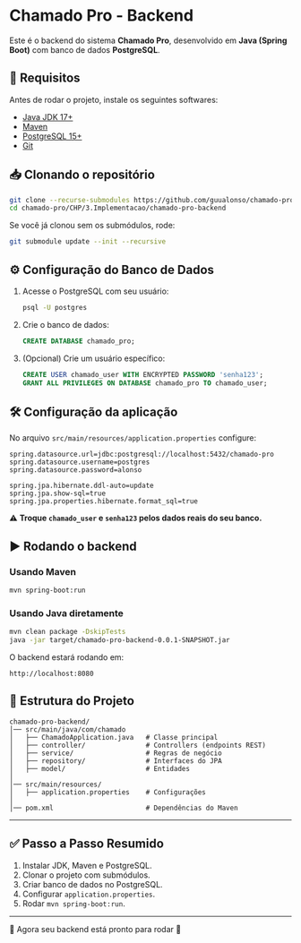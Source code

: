 # Chamado Pro - Backend

Este é o backend do sistema **Chamado Pro**, desenvolvido em **Java (Spring Boot)** com banco de dados **PostgreSQL**.

## 🚀 Requisitos

Antes de rodar o projeto, instale os seguintes softwares:

- [Java JDK 17+](https://adoptium.net/)
- [Maven](https://maven.apache.org/)
- [PostgreSQL 15+](https://www.postgresql.org/download/)
- [Git](https://git-scm.com/)

## 📥 Clonando o repositório

```bash
git clone --recurse-submodules https://github.com/guualonso/chamado-pro.git
cd chamado-pro/CHP/3.Implementacao/chamado-pro-backend
```

Se você já clonou sem os submódulos, rode:

```bash
git submodule update --init --recursive
```

## ⚙️ Configuração do Banco de Dados

1. Acesse o PostgreSQL com seu usuário:
   ```bash
   psql -U postgres
   ```

2. Crie o banco de dados:
   ```sql
   CREATE DATABASE chamado_pro;
   ```

3. (Opcional) Crie um usuário específico:
   ```sql
   CREATE USER chamado_user WITH ENCRYPTED PASSWORD 'senha123';
   GRANT ALL PRIVILEGES ON DATABASE chamado_pro TO chamado_user;
   ```

## 🛠️ Configuração da aplicação

No arquivo `src/main/resources/application.properties` configure:

```properties
spring.datasource.url=jdbc:postgresql://localhost:5432/chamado-pro
spring.datasource.username=postgres
spring.datasource.password=alonso

spring.jpa.hibernate.ddl-auto=update
spring.jpa.show-sql=true
spring.jpa.properties.hibernate.format_sql=true
```

⚠️ **Troque `chamado_user` e `senha123` pelos dados reais do seu banco.**

## ▶️ Rodando o backend

### Usando Maven
```bash
mvn spring-boot:run
```

### Usando Java diretamente
```bash
mvn clean package -DskipTests
java -jar target/chamado-pro-backend-0.0.1-SNAPSHOT.jar
```

O backend estará rodando em:

```
http://localhost:8080
```

## 📌 Estrutura do Projeto

```
chamado-pro-backend/
│── src/main/java/com/chamado
│   ├── ChamadoApplication.java   # Classe principal
│   ├── controller/               # Controllers (endpoints REST)
│   ├── service/                  # Regras de negócio
│   ├── repository/               # Interfaces do JPA
│   ├── model/                    # Entidades
│
│── src/main/resources/
│   ├── application.properties    # Configurações
│
│── pom.xml                       # Dependências do Maven
```

---

## ✅ Passo a Passo Resumido

1. Instalar JDK, Maven e PostgreSQL.  
2. Clonar o projeto com submódulos.  
3. Criar banco de dados no PostgreSQL.  
4. Configurar `application.properties`.  
5. Rodar `mvn spring-boot:run`.  

---

📌 Agora seu backend está pronto para rodar 🚀
